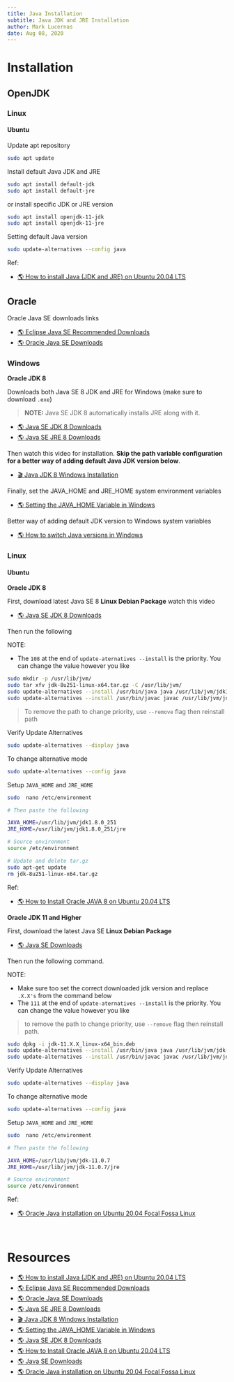```yaml
---
title: Java Installation
subtitle: Java JDK and JRE Installation
author: Mark Lucernas
date: Aug 08, 2020
---
```



# Installation

## OpenJDK

### Linux

#### Ubuntu

Update apt repository

```bash
sudo apt update
```

Install default Java JDK and JRE

```bash
sudo apt install default-jdk
sudo apt install default-jre
```

or install specific JDK or JRE version

```bash
sudo apt install openjdk-11-jdk
sudo apt install openjdk-11-jre
```

Setting default Java version

```bash
sudo update-alternatives --config java
```

Ref:

- [🌎 How to install Java (JDK and JRE) on Ubuntu 20.04 LTS](https://vitux.com/how-to-install-java-on-ubuntu-20-04/)


## Oracle

Oracle Java SE downloads links

- [🌎 Eclipse Java SE Recommended Downloads](https://download.eclipse.org/oomph/jre/?vm=1_1_8_0_64_0&pn=Eclipse%20Installer&pu=http://wiki.eclipse.org/Eclipse_Installer&pi=http://download.eclipse.org/oomph/jre/128x128.png)
- [🌎 Oracle Java SE Downloads](https://www.oracle.com/java/technologies/javase-downloads.html)

### Windows

**Oracle JDK 8**

Downloads both Java SE 8 JDK and JRE for Windows (make sure to download `.exe`)

> **NOTE:** Java SE JDK 8 automatically installs JRE along with it.

- [🌎 Java SE JDK 8 Downloads](https://www.oracle.com/java/technologies/javase/javase-jdk8-downloads.html)
- [🌎 Java SE JRE 8 Downloads](https://www.oracle.com/java/technologies/javase-jre8-downloads.html)

Then watch this video for installation. **Skip the path variable configuration for
a better way of adding default Java JDK version below**.

- [🎬 Java JDK 8 Windows Installation](https://www.youtube.com/watch?v=ClcHrcNXP9g)

Finally, set the JAVA_HOME and JRE_HOME system environment variables

- [🌎 Setting the JAVA_HOME Variable in Windows](https://confluence.atlassian.com/conf59/setting-the-java_home-variable-in-windows-792499849.html)

Better way of adding default JDK version to Windows system variables

- [🌎 How to switch Java versions in Windows](https://www.happycoders.eu/java/how-to-switch-multiple-java-versions-windows/)

### Linux

#### Ubuntu

**Oracle JDK 8**

First, download latest Java SE 8 **Linux Debian Package**
watch this video

- [🌎 Java SE JDK 8 Downloads](https://www.oracle.com/java/technologies/javase/javase-jdk8-downloads.html)

Then run the following

NOTE:

- The `108` at the end of `update-aternatives --install` is the priority. You
  can change the value however you like

```bash
sudo mkdir -p /usr/lib/jvm/
sudo tar xfv jdk-8u251-linux-x64.tar.gz -C /usr/lib/jvm/
sudo update-alternatives --install /usr/bin/java java /usr/lib/jvm/jdk1.8.0_251/bin/java 108
sudo update-alternatives --install /usr/bin/javac javac /usr/lib/jvm/jdk1.8.0_251/bin/javac 108
```

> To remove the path to change priority, use `--remove` flag then reinstall
path

Verify Update Alternatives

```bash
sudo update-alternatives --display java
```

To change alternative mode

```bash
sudo update-alternatives --config java
```

Setup `JAVA_HOME` and `JRE_HOME`

```bash
sudo  nano /etc/environment

# Then paste the following

JAVA_HOME=/usr/lib/jvm/jdk1.8.0_251
JRE_HOME=/usr/lib/jvm/jdk1.8.0_251/jre

# Source environment
source /etc/environment

# Update and delete tar.gz
sudo apt-get update
rm jdk-8u251-linux-x64.tar.gz
```

Ref:

- [🌎 How to Install Oracle JAVA 8 on Ubuntu 20.04 LTS](https://www.fosstechnix.com/install-oracle-java-8-on-ubuntu-20-04/)

**Oracle JDK 11 and Higher**

First, download the latest Java SE **Linux Debian Package**

- [🌎 Java SE Downloads](https://www.oracle.com/java/technologies/javase-downloads.html)

Then run the following command.

NOTE:

- Make sure too set the correct downloaded jdk version and replace `.X.X's`
  from the command below
- The `111` at the end of `update-aternatives --install` is the
  priority. You can change the value however you like

> to remove the path to change priority, use `--remove` flag then reinstall
path.

```bash
sudo dpkg -i jdk-11.X.X_linux-x64_bin.deb
sudo update-alternatives --install /usr/bin/java java /usr/lib/jvm/jdk-11.X.X/bin/java 111
sudo update-alternatives --install /usr/bin/javac javac /usr/lib/jvm/jdk-11.X.X/bin/javac 111
```

Verify Update Alternatives

```bash
sudo update-alternatives --display java
```

To change alternative mode

```bash
sudo update-alternatives --config java
```

Setup `JAVA_HOME` and `JRE_HOME`

```bash
sudo  nano /etc/environment

# Then paste the following

JAVA_HOME=/usr/lib/jvm/jdk-11.0.7
JRE_HOME=/usr/lib/jvm/jdk-11.0.7/jre

# Source environment
source /etc/environment
```

Ref:

- [🌎 Oracle Java installation on Ubuntu 20.04 Focal Fossa Linux ](https://linuxconfig.org/oracle-java-installation-on-ubuntu-20-04-focal-fossa-linux)


<br>

# Resources

- [🌎 How to install Java (JDK and JRE) on Ubuntu 20.04 LTS](https://vitux.com/how-to-install-java-on-ubuntu-20-04/)
- [🌎 Eclipse Java SE Recommended Downloads](https://download.eclipse.org/oomph/jre/?vm=1_1_8_0_64_0&pn=Eclipse%20Installer&pu=http://wiki.eclipse.org/Eclipse_Installer&pi=http://download.eclipse.org/oomph/jre/128x128.png)
- [🌎 Oracle Java SE Downloads](https://www.oracle.com/java/technologies/javase-downloads.html)
- [🌎 Java SE JRE 8 Downloads](https://www.oracle.com/java/technologies/javase-jre8-downloads.html)
- [🎬 Java JDK 8 Windows Installation](https://www.youtube.com/watch?v=ClcHrcNXP9g)
- [🌎 Setting the JAVA_HOME Variable in Windows](https://confluence.atlassian.com/conf59/setting-the-java_home-variable-in-windows-792499849.html)
- [🌎 Java SE JDK 8 Downloads](https://www.oracle.com/java/technologies/javase/javase-jdk8-downloads.html)
- [🌎 How to Install Oracle JAVA 8 on Ubuntu 20.04 LTS](https://www.fosstechnix.com/install-oracle-java-8-on-ubuntu-20-04/)
- [🌎 Java SE Downloads](https://www.oracle.com/java/technologies/javase-downloads.html)
- [🌎 Oracle Java installation on Ubuntu 20.04 Focal Fossa Linux ](https://linuxconfig.org/oracle-java-installation-on-ubuntu-20-04-focal-fossa-linux)


